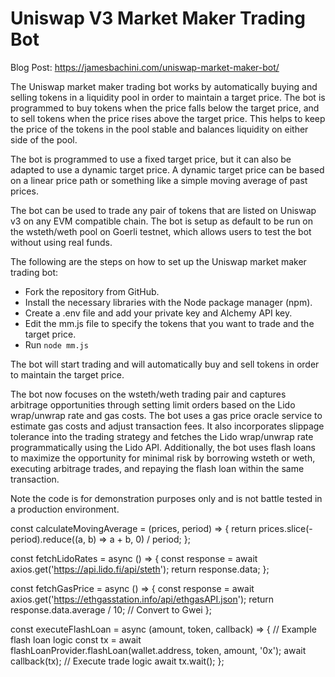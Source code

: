 # Uniswap V3 Market Maker Trading Bot

Blog Post:
https://jamesbachini.com/uniswap-market-maker-bot/


The Uniswap market maker trading bot works by automatically buying and selling tokens in a liquidity pool in order to maintain a target price. The bot is programmed to buy tokens when the price falls below the target price, and to sell tokens when the price rises above the target price. This helps to keep the price of the tokens in the pool stable and balances liquidity on either side of the pool.

The bot is programmed to use a fixed target price, but it can also be adapted to use a dynamic target price. A dynamic target price can be based on a linear price path or something like a simple moving average of past prices.

The bot can be used to trade any pair of tokens that are listed on Uniswap v3 on any EVM compatible chain. The bot is setup as default to be run on the wsteth/weth pool on Goerli testnet, which allows users to test the bot without using real funds.

The following are the steps on how to set up the Uniswap market maker trading bot:

- Fork the repository from GitHub.
- Install the necessary libraries with the Node package manager (npm).
- Create a .env file and add your private key and Alchemy API key.
- Edit the mm.js file to specify the tokens that you want to trade and the target price.
- Run `node mm.js`

The bot will start trading and will automatically buy and sell tokens in order to maintain the target price.

The bot now focuses on the wsteth/weth trading pair and captures arbitrage opportunities through setting limit orders based on the Lido wrap/unwrap rate and gas costs. The bot uses a gas price oracle service to estimate gas costs and adjust transaction fees. It also incorporates slippage tolerance into the trading strategy and fetches the Lido wrap/unwrap rate programmatically using the Lido API. Additionally, the bot uses flash loans to maximize the opportunity for minimal risk by borrowing wsteth or weth, executing arbitrage trades, and repaying the flash loan within the same transaction.

Note the code is for demonstration purposes only and is not battle tested in a production environment.

const calculateMovingAverage = (prices, period) => {
  return prices.slice(-period).reduce((a, b) => a + b, 0) / period;
};

const fetchLidoRates = async () => {
  const response = await axios.get('https://api.lido.fi/api/steth');
  return response.data;
};

const fetchGasPrice = async () => {
  const response = await axios.get('https://ethgasstation.info/api/ethgasAPI.json');
  return response.data.average / 10; // Convert to Gwei
};

const executeFlashLoan = async (amount, token, callback) => {
  // Example flash loan logic
  const tx = await flashLoanProvider.flashLoan(wallet.address, token, amount, '0x');
  await callback(tx); // Execute trade logic
  await tx.wait();
};
